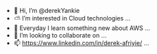 - 👋 Hi, I’m @derekYankie
- ⛅️ I’m interested in Cloud technologies ...
- 🌱 Everyday I learn something new about AWS ...
- 💞️ I’m looking to collaborate on ...
- 📫 https://www.linkedin.com/in/derek-afriyie/ ...

<!---
derekYankie/derekYankie is a ✨ special ✨ repository because its `README.md` (this file) appears on your GitHub profile.
You can click the Preview link to take a look at your changes.
--->
